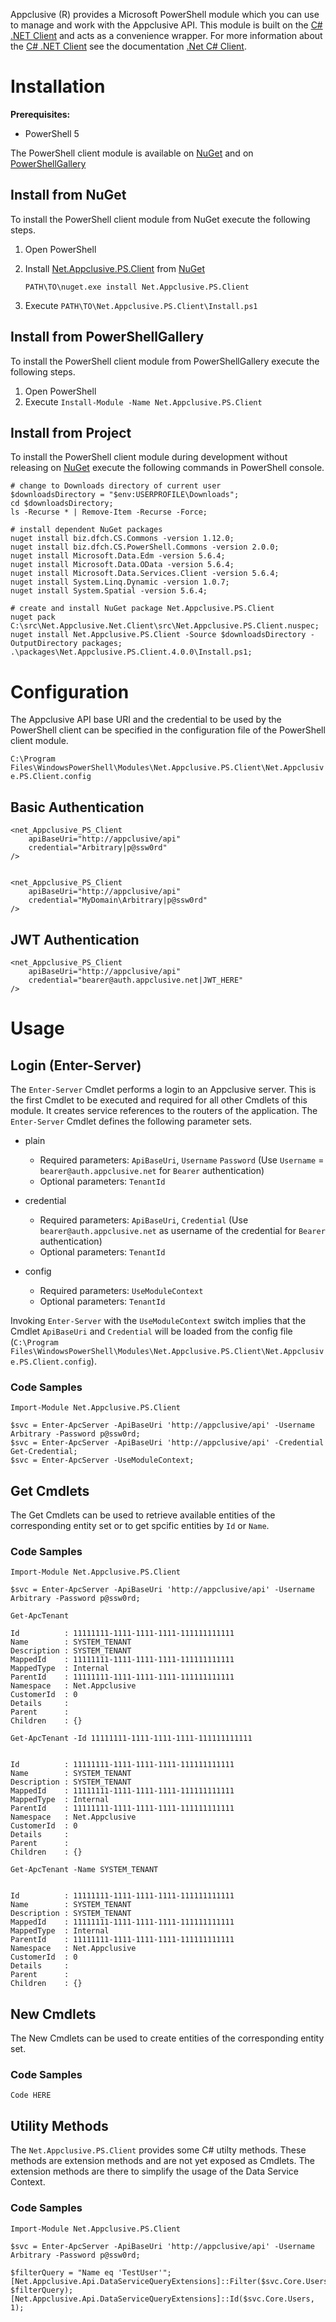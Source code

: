 Appclusive (R) provides a Microsoft PowerShell module which you can use to manage and work with the Appclusive API. This module is built on the [C# .NET Client](CSharpDotNet/) and acts as a convenience wrapper. For more information about the [C# .NET Client](CSharpDotNet/) see the documentation [.Net C# Client](../CSharpDotNet/).

# Installation

**Prerequisites:**

* PowerShell 5

The PowerShell client module is available on [NuGet](https://www.nuget.org/packages/Net.Appclusive.PS.Client/) and on [PowerShellGallery](https://www.powershellgallery.com/packages/Net.Appclusive.PS.Client)

## Install from NuGet

To install the PowerShell client module from NuGet execute the following steps.

1. Open PowerShell
1. Install [Net.Appclusive.PS.Client](https://www.nuget.org/packages/Net.Appclusive.PS.Client/) from [NuGet](https://www.nuget.org/)

	`PATH\TO\nuget.exe install Net.Appclusive.PS.Client`

1. Execute `PATH\TO\Net.Appclusive.PS.Client\Install.ps1`

## Install from PowerShellGallery

To install the PowerShell client module from PowerShellGallery execute the following steps.

1. Open PowerShell
1. Execute `Install-Module -Name Net.Appclusive.PS.Client`

## Install from Project

To install the PowerShell client module during development without releasing on [NuGet](https://www.nuget.org/) execute the following commands in PowerShell console.

```PoSH
# change to Downloads directory of current user
$downloadsDirectory = "$env:USERPROFILE\Downloads";
cd $downloadsDirectory;
ls -Recurse * | Remove-Item -Recurse -Force;

# install dependent NuGet packages
nuget install biz.dfch.CS.Commons -version 1.12.0;
nuget install biz.dfch.CS.PowerShell.Commons -version 2.0.0;
nuget install Microsoft.Data.Edm -version 5.6.4;
nuget install Microsoft.Data.OData -version 5.6.4;
nuget install Microsoft.Data.Services.Client -version 5.6.4;
nuget install System.Linq.Dynamic -version 1.0.7;
nuget install System.Spatial -version 5.6.4;

# create and install NuGet package Net.Appclusive.PS.Client
nuget pack C:\src\Net.Appclusive.Net.Client\src\Net.Appclusive.PS.Client.nuspec;
nuget install Net.Appclusive.PS.Client -Source $downloadsDirectory -OutputDirectory packages;
.\packages\Net.Appclusive.PS.Client.4.0.0\Install.ps1;
```

# Configuration

The Appclusive API base URI and the credential to be used by the PowerShell client can be specified in the configuration file of the PowerShell client module.

`C:\Program Files\WindowsPowerShell\Modules\Net.Appclusive.PS.Client\Net.Appclusive.PS.Client.config`

## Basic Authentication

	<net_Appclusive_PS_Client
		apiBaseUri="http://appclusive/api"
		credential="Arbitrary|p@ssw0rd"
	/>


	<net_Appclusive_PS_Client
		apiBaseUri="http://appclusive/api"
		credential="MyDomain\Arbitrary|p@ssw0rd"
	/>

## JWT Authentication

	<net_Appclusive_PS_Client
		apiBaseUri="http://appclusive/api"
		credential="bearer@auth.appclusive.net|JWT_HERE"
	/>


# Usage

## Login (Enter-Server)

The `Enter-Server` Cmdlet performs a login to an Appclusive server. This is the first Cmdlet to be executed and required for all other Cmdlets of this module. It creates service references to the routers of the application. The `Enter-Server` Cmdlet defines the following parameter sets. 

* plain

    * Required parameters: `ApiBaseUri`, `Username` `Password` (Use `Username` = `bearer@auth.appclusive.net` for `Bearer` authentication)
    * Optional parameters: `TenantId`

* credential

    * Required parameters: `ApiBaseUri`, `Credential` (Use `bearer@auth.appclusive.net` as username of the credential for `Bearer` authentication)
    * Optional parameters: `TenantId`
  
* config

    * Required parameters: `UseModuleContext`
    * Optional parameters: `TenantId`
  
Invoking `Enter-Server` with the `UseModuleContext` switch implies that the Cmdlet `ApiBaseUri` and `Credential` will be loaded from the config file (`C:\Program Files\WindowsPowerShell\Modules\Net.Appclusive.PS.Client\Net.Appclusive.PS.Client.config`).

### Code Samples

```
Import-Module Net.Appclusive.PS.Client

$svc = Enter-ApcServer -ApiBaseUri 'http://appclusive/api' -Username Arbitrary -Password p@ssw0rd;
$svc = Enter-ApcServer -ApiBaseUri 'http://appclusive/api' -Credential Get-Credential;
$svc = Enter-ApcServer -UseModuleContext;
```

## Get Cmdlets

The Get Cmdlets can be used to retrieve available entities of the corresponding entity set or to get spcific entities by `Id` or `Name`.

### Code Samples

```
Import-Module Net.Appclusive.PS.Client

$svc = Enter-ApcServer -ApiBaseUri 'http://appclusive/api' -Username Arbitrary -Password p@ssw0rd;

Get-ApcTenant

Id          : 11111111-1111-1111-1111-111111111111
Name        : SYSTEM_TENANT
Description : SYSTEM_TENANT
MappedId    : 11111111-1111-1111-1111-111111111111
MappedType  : Internal
ParentId    : 11111111-1111-1111-1111-111111111111
Namespace   : Net.Appclusive
CustomerId  : 0
Details     :
Parent      :
Children    : {}

Get-ApcTenant -Id 11111111-1111-1111-1111-111111111111


Id          : 11111111-1111-1111-1111-111111111111
Name        : SYSTEM_TENANT
Description : SYSTEM_TENANT
MappedId    : 11111111-1111-1111-1111-111111111111
MappedType  : Internal
ParentId    : 11111111-1111-1111-1111-111111111111
Namespace   : Net.Appclusive
CustomerId  : 0
Details     :
Parent      :
Children    : {}

Get-ApcTenant -Name SYSTEM_TENANT


Id          : 11111111-1111-1111-1111-111111111111
Name        : SYSTEM_TENANT
Description : SYSTEM_TENANT
MappedId    : 11111111-1111-1111-1111-111111111111
MappedType  : Internal
ParentId    : 11111111-1111-1111-1111-111111111111
Namespace   : Net.Appclusive
CustomerId  : 0
Details     :
Parent      :
Children    : {}
```

## New Cmdlets

The New Cmdlets can be used to create entities of the corresponding entity set.

### Code Samples

```
Code HERE
```

## Utility Methods

The `Net.Appclusive.PS.Client` provides some C# utilty methods. These methods are extension methods and are not yet exposed as Cmdlets. The extension methods are there to simplify the usage of the Data Service Context.


### Code Samples

```
Import-Module Net.Appclusive.PS.Client

$svc = Enter-ApcServer -ApiBaseUri 'http://appclusive/api' -Username Arbitrary -Password p@ssw0rd;

$filterQuery = "Name eq 'TestUser'";
[Net.Appclusive.Api.DataServiceQueryExtensions]::Filter($svc.Core.Users, $filterQuery);
[Net.Appclusive.Api.DataServiceQueryExtensions]::Id($svc.Core.Users, 1);
```
